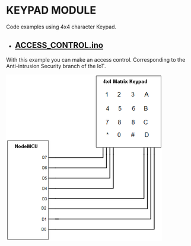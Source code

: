 # KEYPAD MODULE

Code examples using 4x4 character Keypad.

- ## [ACCESS_CONTROL.ino](ACCESS_CONTROL.ino)
With this example you can make an access control. Corresponding to the Anti-intrusion Security branch of the IoT.

![Wiring example](nodemcu-4x4-matrix-keypad-diagram.png)


